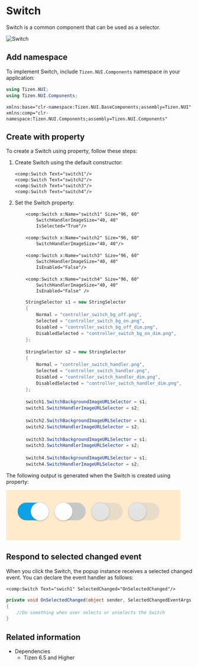 # Switch

Switch is a common component that can be used as a selector.

![Switch](../media/Switch.png)

## Add namespace
To implement Switch, include `Tizen.NUI.Components` namespace in your application:

```csharp
using Tizen.NUI;
using Tizen.NUI.Components;
```

```xaml
xmlns:base="clr-namespace:Tizen.NUI.BaseComponents;assembly=Tizen.NUI"
xmlns:comp="clr-namespace:Tizen.NUI.Components;assembly=Tizen.NUI.Components"
```

## Create with property

To create a Switch using property, follow these steps:

1. Create Switch using the default constructor:

    ```xaml
    <comp:Switch Text="switch1"/>
    <comp:Switch Text="switch2"/>
    <comp:Switch Text="switch3"/>
    <comp:Switch Text="switch4"/>
    ```

2. Set the Switch property:

    ```xaml
        <comp:Switch x:Name="switch1" Size="96, 60"
            SwitchHandlerImageSize="40, 40"
            IsSelected="True"/>
            
        <comp:Switch x:Name="switch2" Size="96, 60"
            SwitchHandlerImageSize="40, 40"/>

        <comp:Switch x:Name="switch3" Size="96, 60" 
            SwitchHandlerImageSize="40, 40"
            IsEnabled="False"/>

        <comp:Switch x:Name="switch4" Size="96, 60"
            SwitchHandlerImageSize="40, 40"
            IsEnabled="False" />
    ```

    ```cs
        StringSelector s1 = new StringSelector
        {
            Normal = "controller_switch_bg_off.png",
            Selected = "controller_switch_bg_on.png",
            Disabled = "controller_switch_bg_off_dim.png",
            DisabledSelected = "controller_switch_bg_on_dim.png",
        };

        StringSelector s2 = new StringSelector
        {
            Normal = "controller_switch_handler.png",
            Selected = "controller_switch_handler.png",
            Disabled = "controller_switch_handler_dim.png",
            DisabledSelected = "controller_switch_handler_dim.png",
        };

        switch1.SwitchBackgroundImageURLSelector = s1;
        switch1.SwitchHandlerImageURLSelector = s2;

        switch2.SwitchBackgroundImageURLSelector = s1;
        switch2.SwitchHandlerImageURLSelector = s2;

        switch3.SwitchBackgroundImageURLSelector = s1;
        switch3.SwitchHandlerImageURLSelector = s2;

        switch4.SwitchBackgroundImageURLSelector = s1;
        switch4.SwitchHandlerImageURLSelector = s2;

    ```

The following output is generated when the Switch is created using property:

![SwitchProperty](./media/SwitchProperty.png)

## Respond to selected changed event

When you click the Switch, the popup instance receives a selected changed event.
You can declare the event handler as follows:

```xaml
<comp:Switch Text="swich1" SelectedChanged="OnSelectedChanged"/>
```

```csharp
private void OnSelectedChanged(object sender, SelectedChangedEventArgs e)
{
    //Do something when user selects or unselects the Switch
}
```

## Related information

- Dependencies
  -   Tizen 6.5 and Higher 
